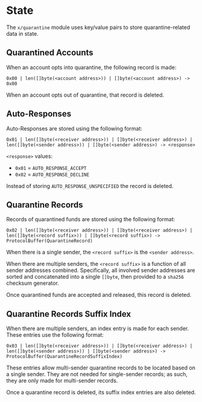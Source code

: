 # State

The `x/quarantine` module uses key/value pairs to store quarantine-related data in state.

## Quarantined Accounts

When an account opts into quarantine, the following record is made:

```
0x00 | len([]byte(<account address>)) | []byte(<account address>) -> 0x00
```

When an account opts out of quarantine, that record is deleted.

## Auto-Responses

Auto-Responses are stored using the following format:

```
0x01 | len([]byte(<receiver address>)) | []byte(<receiver address>) | len([]byte(<sender address>)) | []byte(<sender address>) -> <response> 
```

`<response>` values:
- `0x01` = `AUTO_RESPONSE_ACCEPT`
- `0x02` = `AUTO_RESPONSE_DECLINE`

Instead of storing `AUTO_RESPONSE_UNSPECIFIED` the record is deleted.

## Quarantine Records

Records of quarantined funds are stored using the following format:

```
0x02 | len([]byte(<receiver address>)) | []byte(<receiver address>) | len([]byte(<record suffix>)) | []byte(<record suffix>) -> ProtocolBuffer(QuarantineRecord) 
```

When there is a single sender, the `<record suffix>` is the `<sender address>`.

When there are multiple senders, the `<record suffix>` is a function of all sender addresses combined.
Specifically, all involved sender addresses are sorted and concatenated into a single `[]byte`, then provided to a `sha256` checksum generator.

Once quarantined funds are accepted and released, this record is deleted.

## Quarantine Records Suffix Index

When there are multiple senders, an index entry is made for each sender.
These entries use the following format:

```
0x03 | len([]byte(<receiver address>)) | []byte(<receiver address>) | len([]byte(<sender address>)) | []byte(<sender address>) -> ProtocolBuffer(QuarantineRecordSuffixIndex)
```

These entries allow multi-sender quarantine records to be located based on a single sender.
They are not needed for single-sender records; as such, they are only made for multi-sender records. 

Once a quarantine record is deleted, its suffix index entries are also deleted.
